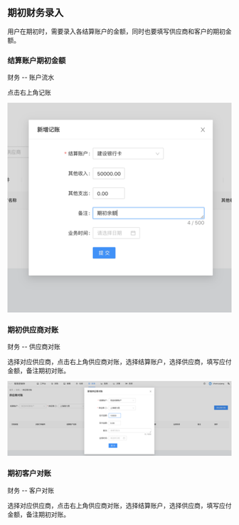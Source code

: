 ## 期初财务录入

用户在期初时，需要录入各结算账户的金额，同时也要填写供应商和客户的期初金额。

### 结算账户期初金额

财务 -- 账户流水

点击右上角记账

![avatar](../_media/screenshot/结算账户期初余额.png)



### 期初供应商对账

财务 -- 供应商对账

选择对应供应商，点击右上角供应商对账，选择结算账户，选择供应商，填写应付金额，备注期初对账。

![avatar](../_media/screenshot/期初供应商对账.png)


### 期初客户对账
财务 -- 客户对账

选择对应供应商，点击右上角供应商对账，选择结算账户，选择供应商，填写应付金额，备注期初对账。
